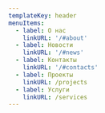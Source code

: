 ```yaml
---
templateKey: header
menuItems:
  - label: О нас
    linkURL: '/#about'
  - label: Новости
    linkURL: '/#news'
  - label: Контакты
    linkURL: '/#contacts'
  - label: Проекты
    linkURL: /projects
  - label: Услуги
    linkURL: /services
---
```



